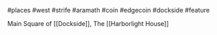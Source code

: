 #places #west #strife  #aramath #coin #edgecoin #dockside #feature

Main Square of [[Dockside]], The [[Harborlight House]]